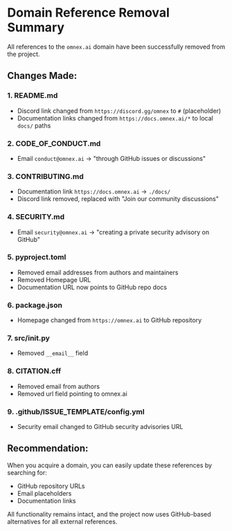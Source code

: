 # Domain Reference Removal Summary

All references to the `omnex.ai` domain have been successfully removed from the project.

## Changes Made:

### 1. **README.md**
- Discord link changed from `https://discord.gg/omnex` to `#` (placeholder)
- Documentation links changed from `https://docs.omnex.ai/*` to local `docs/` paths

### 2. **CODE_OF_CONDUCT.md**
- Email `conduct@omnex.ai` → "through GitHub issues or discussions"

### 3. **CONTRIBUTING.md**
- Documentation link `https://docs.omnex.ai` → `./docs/`
- Discord link removed, replaced with "Join our community discussions"

### 4. **SECURITY.md**
- Email `security@omnex.ai` → "creating a private security advisory on GitHub"

### 5. **pyproject.toml**
- Removed email addresses from authors and maintainers
- Removed Homepage URL
- Documentation URL now points to GitHub repo docs

### 6. **package.json**
- Homepage changed from `https://omnex.ai` to GitHub repository

### 7. **src/__init__.py**
- Removed `__email__` field

### 8. **CITATION.cff**
- Removed email from authors
- Removed url field pointing to omnex.ai

### 9. **.github/ISSUE_TEMPLATE/config.yml**
- Security email changed to GitHub security advisories URL

## Recommendation:
When you acquire a domain, you can easily update these references by searching for:
- GitHub repository URLs
- Email placeholders
- Documentation links

All functionality remains intact, and the project now uses GitHub-based alternatives for all external references.